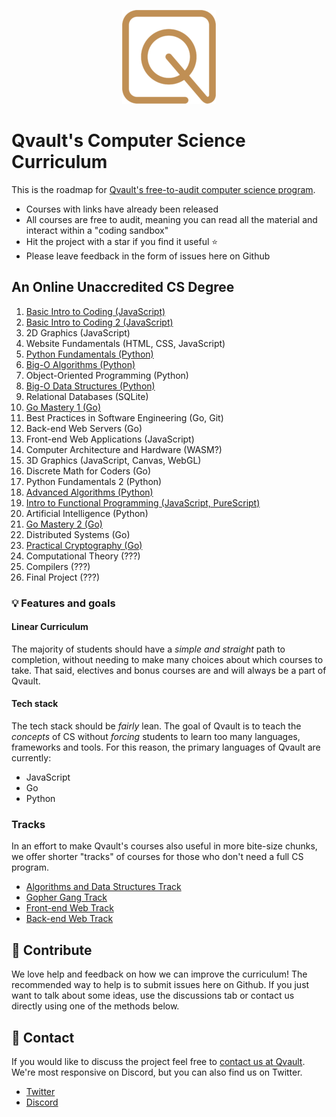 <p align="center">
  <img src="logo.png">
</p>

# Qvault's Computer Science Curriculum

This is the roadmap for [Qvault's free-to-audit computer science program](https://qvault.io). 

* Courses with links have already been released
* All courses are free to audit, meaning you can read all the material and interact within a "coding sandbox"
* Hit the project with a star if you find it useful ⭐
* Please leave feedback in the form of issues here on Github

## An Online Unaccredited CS Degree

1. [Basic Intro to Coding (JavaScript)](https://qvault.io/basic-intro-to-coding-course/)
2. [Basic Intro to Coding 2 (JavaScript)](https://qvault.io/basic-intro-to-coding-course/)
3. 2D Graphics (JavaScript)
4. Website Fundamentals (HTML, CSS, JavaScript)
5. [Python Fundamentals (Python)](https://qvault.io/learn-python-course/)
6. [Big-O Algorithms (Python)](https://qvault.io/big-o-algorithms-course/)
7. Object-Oriented Programming (Python)
8. [Big-O Data Structures (Python)](https://qvault.io/big-o-data-structures-course/)
9. Relational Databases (SQLite)
10. [Go Mastery 1 (Go)](https://qvault.io/go-mastery-course/)
11. Best Practices in Software Engineering (Go, Git)
12. Back-end Web Servers (Go)
13. Front-end Web Applications (JavaScript)
14. Computer Architecture and Hardware (WASM?)
15. 3D Graphics (JavaScript, Canvas, WebGL)
16. Discrete Math for Coders (Go)
17. Python Fundamentals 2 (Python)
18. [Advanced Algorithms (Python)](https://qvault.io/advanced-algorithms-course/)
19. [Intro to Functional Programming (JavaScript, PureScript)](https://qvault.io/intro-to-functional-programming/)
20. Artificial Intelligence (Python)
21. [Go Mastery 2 (Go)](https://qvault.io/go-mastery-course/)
22. Distributed Systems (Go)
23. [Practical Cryptography (Go)](https://qvault.io/practical-cryptography-course/)
24. Computational Theory (???)
25. Compilers (???)
26. Final Project (???)

### 💡 Features and goals

#### Linear Curriculum

The majority of students should have a *simple and straight* path to completion, without needing to make many choices about which courses to take. That said, electives and bonus courses are and will always be a part of Qvault.

#### Tech stack

The tech stack should be *fairly* lean. The goal of Qvault is to teach the *concepts* of CS without *forcing* students to learn too many languages, frameworks and tools. For this reason, the primary languages of Qvault are currently:

* JavaScript
* Go
* Python

### Tracks

In an effort to make Qvault's courses also useful in more bite-size chunks, we offer shorter "tracks" of courses for those who don't need a full CS program.

* [Algorithms and Data Structures Track](ALGOS_DS_TRACK.md)
* [Gopher Gang Track](GOPHER_GANG_TRACK.md)
* [Front-end Web Track](FRONT_END_WEB_TRACK.md)
* [Back-end Web Track](BACK_END_WEB_TRACK.md)

## 👏 Contribute

We love help and feedback on how we can improve the curriculum! The recommended way to help is to submit issues here on Github. If you just want to talk about some ideas, use the discussions tab or contact us directly using one of the methods below.

## 💬 Contact

If you would like to discuss the project feel free to [contact us at Qvault](https://qvault.io/contact/). We're most responsive on Discord, but you can also find us on Twitter.

* [Twitter](https://twitter.com/q_vault)
* [Discord](https://discord.com/invite/HxuxE6Nv)
